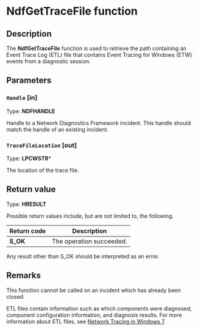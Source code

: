 # NdfGetTraceFile function

## Description

The **NdfGetTraceFile** function is used to retrieve the path containing an Event Trace Log (ETL) file that contains Event Tracing for Windows (ETW) events from a diagnostic session.

## Parameters

### `Handle` [in]

Type: **NDFHANDLE**

Handle to a Network Diagnostics Framework incident. This handle should match the handle of an existing incident.

### `TraceFileLocation` [out]

Type: **LPCWSTR***

The location of the trace file.

## Return value

Type: **HRESULT**

Possible return values include, but are not limited to, the following.

| Return code | Description |
| --- | --- |
| **S_OK** | The operation succeeded. |

 Any result other than S_OK should be interpreted as an error.

## Remarks

This function cannot be called on an incident which has already been closed.

ETL files contain information such as which components were diagnosed, component configuration information, and diagnosis results. For more information about ETL files, see [Network Tracing in Windows 7](https://learn.microsoft.com/windows/desktop/NDF/network-tracing-in-windows-7).